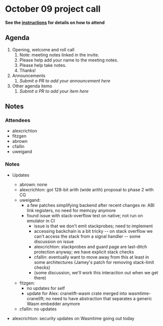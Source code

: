 # October 09 project call

**See the [instructions](../README.md) for details on how to attend**

## Agenda
1. Opening, welcome and roll call
    1. Note: meeting notes linked in the invite.
    1. Please help add your name to the meeting notes.
    1. Please help take notes.
    1. Thanks!
1. Announcements
    1. _Submit a PR to add your announcement here_
1. Other agenda items
    1. _Submit a PR to add your item here_

## Notes

### Attendees

- alexcrichton
- fitzgen
- abrown
- cfallin
- uweigand

### Notes

- Updates
  - abrown: none
  - alexcrichton: got 128-bit arith (wide arith) proposal to phase 2 with CG
  - uweigand:
    - a few patches simplifying backend after recent changes re: ABI link
      registers, no need for memcpy anymore
    - found issue with stack-overflow test on native; not run on emulator in CI
      - issue is that we don't emit stackprobes; need to implement
      - accessing backchain is a bit tricky -- on stack overflow we can't
        access the stack from a signal handler -- some discussion on issue
      - alexcrichton: stackprobes and guard page are last-ditch protection
        anyway; we have explicit stack checks
      - cfallin: eventually want to move away from this at least in some
        architectures (Jamey's patch for removing stack-limit checks)
      - (some discussion, we'll work this interaction out when we get there)
  - fitzgen:
    - no updates for self
    - update for Alex: cranelift-wasm crate merged into wasmtime-cranelift; no
      need to have abstraction that separates a generic Wasm embedder anymore
  - cfallin: no updates

- alexcrichton: security updates on Wasmtime going out today

